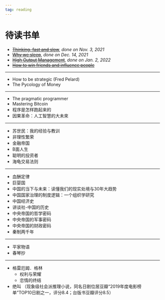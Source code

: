 ```yaml
---
tag: reading
---
```


# 待读书单

- <strike>[Thinking, fast and slow](./2021/Thinking,%20fast%20and%20slow.md)</strike>, _done on Nov. 3, 2021_
- <strike>[Why we sleep](./2021/Why%20We%20Sleep.md)</strike>, _done on Dec. 14, 2021_
- <strike>[High Output Management](./2021/High%20output%20management.md)</strike>, _done on Jan. 2, 2022_
- <strike>[How to win friends and influence people](./2021/How%20to%20win%20friends%20and%20influence%20people.md)</strike>
<hr>

- How to be strategic (Fred Pelard)
- The Pycology of Money
<hr>

- The pragmatic programmer
- Mastering Bitcoin 
- 程序是怎样跑起来的
- 因果革命：人工智慧的大未來
<hr>

- 苏世民：我的经验与教训 
- 非理性繁荣
- 金融帝国
- B面人生
- 聪明的投资者
- 海龟交易法则
<hr>

- 血酬定律
- 巨婴国
- 中国的当下与未来：读懂我们的现实处境与30年大趋势 
- 中国国家治理的制度逻辑：一个组织学研究 
- 中国经济史
- 讲谈社-中国的历史
- 中央帝国的哲学密码
- 中央帝国的军事密码
- 中央帝国的财政密码
- 秦制两千年
<hr>

- 平家物语
- 春琴抄
<hr>

- 格雷厄姆．格林
  - 权利与荣耀
  - 恋情的终结
- 绝叫 （现象级社会派推理小说，同名日剧位居豆瓣“2019年度电影榜单”TOP10日剧之一，评分8.4；台版书豆瓣评分8.5）

